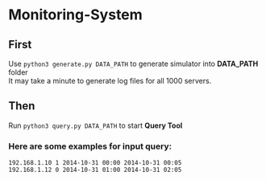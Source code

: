 # Monitoring-System

## First
Use `python3 generate.py DATA_PATH` to generate simulator into **DATA_PATH** folder\
It may take a minute to generate log files for all 1000 servers.

## Then
Run `python3 query.py DATA_PATH` to start **Query Tool**

### Here are some examples for input query:
```
192.168.1.10 1 2014-10-31 00:00 2014-10-31 00:05
192.168.1.12 0 2014-10-31 01:00 2014-10-31 02:05
```
